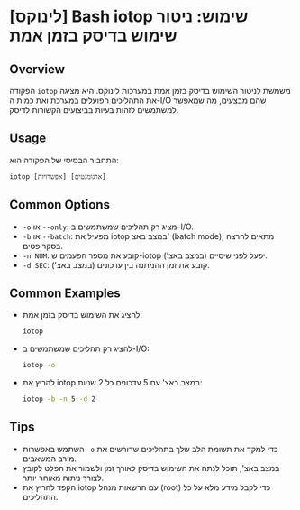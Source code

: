 # [לינוקס] Bash iotop שימוש: ניטור שימוש בדיסק בזמן אמת

## Overview
הפקודה `iotop` משמשת לניטור השימוש בדיסק בזמן אמת במערכות לינוקס. היא מציגה את התהליכים הפועלים במערכת ואת כמות ה-I/O שהם מבצעים, מה שמאפשר למשתמשים לזהות בעיות בביצועים הקשורות לדיסק.

## Usage
התחביר הבסיסי של הפקודה הוא:
```
iotop [אפשרויות] [ארגומנטים]
```

## Common Options
- `-o` או `--only`: מציג רק תהליכים שמשתמשים ב-I/O.
- `-b` או `--batch`: מפעיל את iotop במצב באצ' (batch mode), מתאים להרצה בסקריפטים.
- `-n NUM`: קובע את מספר הפעמים ש-iotop יפעל לפני שיסיים (במצב באצ').
- `-d SEC`: קובע את זמן ההמתנה בין עדכונים (במצב באצ').

## Common Examples
- להציג את השימוש בדיסק בזמן אמת:
  ```bash
  iotop
  ```

- להציג רק תהליכים שמשתמשים ב-I/O:
  ```bash
  iotop -o
  ```

- להריץ את iotop במצב באצ' עם 5 עדכונים כל 2 שניות:
  ```bash
  iotop -b -n 5 -d 2
  ```

## Tips
- השתמש באפשרות `-o` כדי למקד את תשומת הלב שלך בתהליכים שדורשים את מירב המשאבים.
- במצב באצ', תוכל לנתח את השימוש בדיסק לאורך זמן ולשמור את הפלט לקובץ לצורך ניתוח מאוחר יותר.
- הקפד להריץ את iotop עם הרשאות מנהל (root) כדי לקבל מידע מלא על כל התהליכים.